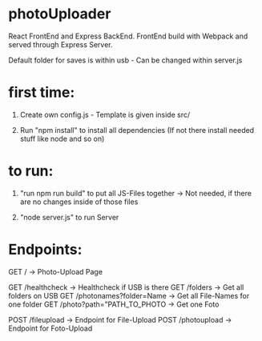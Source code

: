 # photoUploader

React FrontEnd and Express BackEnd. FrontEnd build with Webpack and served through Express Server.

Default folder for saves is within usb - Can be changed within server.js

# first time:

1. Create own config.js - Template is given inside src/

2. Run "npm install" to install all dependencies (If not there install needed stuff like node and so on) 

# to run:

1. "run npm run build" to put all JS-Files together 
-> Not needed, if there are no changes inside of those files

2. "node server.js" to run Server

# Endpoints:

GET /             -> Photo-Upload Page

GET /healthcheck  -> Healthcheck if USB is there
GET /folders      -> Get all folders on USB
GET /photonames?folder=Name -> Get all File-Names for one folder
GET /photo?path="PATH_TO_PHOTO -> Get one Foto

POST /fileupload      -> Endpoint for File-Upload
POST /photoupload      -> Endpoint for Foto-Upload

